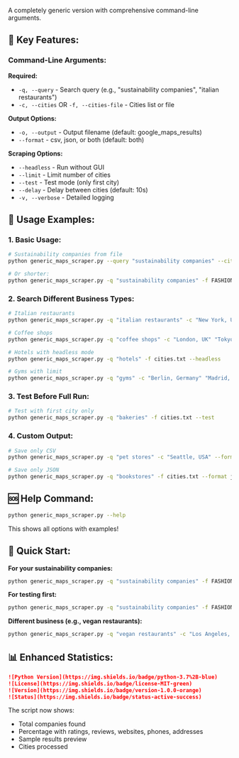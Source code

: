 A completely generic version with comprehensive command-line arguments.

## 🎯 **Key Features:**

### **Command-Line Arguments:**

**Required:**
- `-q, --query` - Search query (e.g., "sustainability companies", "italian restaurants")
- `-c, --cities` OR `-f, --cities-file` - Cities list or file

**Output Options:**
- `-o, --output` - Output filename (default: google_maps_results)
- `--format` - csv, json, or both (default: both)

**Scraping Options:**
- `--headless` - Run without GUI
- `--limit` - Limit number of cities
- `--test` - Test mode (only first city)
- `--delay` - Delay between cities (default: 10s)
- `-v, --verbose` - Detailed logging

## 📖 **Usage Examples:**

### **1. Basic Usage:**
```bash
# Sustainability companies from file
python generic_maps_scraper.py --query "sustainability companies" --cities-file FASHION_CAPITALS.md

# Or shorter:
python generic_maps_scraper.py -q "sustainability companies" -f FASHION_CAPITALS.md
```

### **2. Search Different Business Types:**
```bash
# Italian restaurants
python generic_maps_scraper.py -q "italian restaurants" -c "New York, USA" "Paris, France"

# Coffee shops
python generic_maps_scraper.py -q "coffee shops" -c "London, UK" "Tokyo, Japan" -o coffee_shops

# Hotels with headless mode
python generic_maps_scraper.py -q "hotels" -f cities.txt --headless

# Gyms with limit
python generic_maps_scraper.py -q "gyms" -c "Berlin, Germany" "Madrid, Spain" --limit 1
```

### **3. Test Before Full Run:**
```bash
# Test with first city only
python generic_maps_scraper.py -q "bakeries" -f cities.txt --test
```

### **4. Custom Output:**
```bash
# Save only CSV
python generic_maps_scraper.py -q "pet stores" -c "Seattle, USA" --format csv -o pet_stores

# Save only JSON
python generic_maps_scraper.py -q "bookstores" -f cities.txt --format json
```

## 🆘 **Help Command:**
```bash
python generic_maps_scraper.py --help
```

This shows all options with examples!

## 🚀 **Quick Start:**

**For your sustainability companies:**
```bash
python generic_maps_scraper.py -q "sustainability companies" -f FASHION_CAPITALS.md
```

**For testing first:**
```bash
python generic_maps_scraper.py -q "sustainability companies" -f FASHION_CAPITALS.md --test
```

**Different business (e.g., vegan restaurants):**
```bash
python generic_maps_scraper.py -q "vegan restaurants" -c "Los Angeles, USA" "San Francisco, USA"
```

## 📊 **Enhanced Statistics:**

```markdown
![Python Version](https://img.shields.io/badge/python-3.7%2B-blue)
![License](https://img.shields.io/badge/license-MIT-green)
![Version](https://img.shields.io/badge/version-1.0.0-orange)
![Status](https://img.shields.io/badge/status-active-success)
```

The script now shows:
- Total companies found
- Percentage with ratings, reviews, websites, phones, addresses
- Sample results preview
- Cities processed
